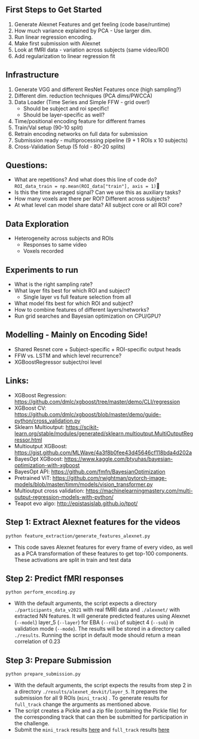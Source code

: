 ## First Steps to Get Started
1. Generate Alexnet Features and get feeling (code base/runtime)
2. How much variance explained by PCA - Use larger dim.
3. Run linear regression encoding.
4. Make first submission with Alexnet
5. Look at fMRI data - variation across subjects (same video/ROI)
6. Add regularization to linear regression fit

## Infrastructure
1. Generate VGG and different ResNet Features once (high sampling?)
2. Different dim. reduction techniques (PCA dims/PWCCA)
3. Data Loader (Time Series and Simple FFW - grid over!)
    - Should be subject and roi specific!
    - Should be layer-specific as well?
4. Time/positional encoding feature for different frames
5. Train/Val setup (90-10 split)
6. Retrain encoding networks on full data for submission
7. Submission ready - multiprocessing pipeline (9 + 1 ROIs x 10 subjects)
8. Cross-Validation Setup (5 fold - 80-20 splits)

## Questions:
- What are repetitions? And what does this line of code do?
`ROI_data_train = np.mean(ROI_data["train"], axis = 1)`
- Is this the time averaged signal? Can we use this as auxiliary tasks?
- How many voxels are there per ROI? Different across subjects?
- At what level can model share data? All subject core or all ROI core?

## Data Exploration
- Heterogeneity across subjects and ROIs
    - Responses to same video
    - Voxels recorded

## Experiments to run
- What is the right sampling rate?
- What layer fits best for which ROI and subject?
    - Single layer vs full feature selection from all
- What model fits best for which ROI and subject?
- How to combine features of different layers/networks?
- Run grid searches and Bayesian optimization on CPU/GPU?

## Modelling - Mainly on Encoding Side!
- Shared Resnet core + Subject-specific + ROI-specific output heads
- FFW vs. LSTM and which level recurrence?
- XGBoostRegressor subject/roi level

## Links:
- XGBoost Regression: https://github.com/dmlc/xgboost/tree/master/demo/CLI/regression
- XGBoost CV: https://github.com/dmlc/xgboost/blob/master/demo/guide-python/cross_validation.py
- Sklearn Multioutput: https://scikit-learn.org/stable/modules/generated/sklearn.multioutput.MultiOutputRegressor.html
- Multioutput XGBoost: https://gist.github.com/MLWave/4a3f8b0fee43d45646cf118bda4d202a
- BayesOpt XGBoost: https://www.kaggle.com/btyuhas/bayesian-optimization-with-xgboost
- BayesOpt API: https://github.com/fmfn/BayesianOptimization
- Pretrained ViT: https://github.com/rwightman/pytorch-image-models/blob/master/timm/models/vision_transformer.py
- Multioutput cross validation: https://machinelearningmastery.com/multi-output-regression-models-with-python/
- Teapot evo algo: http://epistasislab.github.io/tpot/

## Step 1: Extract Alexnet features for the videos

```
python feature_extraction/generate_features_alexnet.py
```

* This code saves Alexnet features for every frame of every video, as well as a PCA transformation of these features to get top-100 components. These activations are split in train and test data

## Step 2: Predict fMRI responses

```
python perform_encoding.py
```

* With the default arguments, the script expects a directory ````./participants_data_v2021```` with real fMRI data and ````./alexnet/```` with extracted NN features. It will generate predicted features using Alexnet (````--model````) layer_5 (````--layer````) for EBA (````--roi````) of subject 4 (````--sub````) in validation mode (````--mode````). The results will be stored in a directory called ````./results````. Running the script in default mode should return a mean correlation of 0.23

## Step 3: Prepare Submission

```
python prepare_submission.py
```

* With the default arguments, the script expects the results from step 2 in a directory ```./results/alexnet_devkit/layer_5```. It prepares the submission for all 9 ROIs (```mini_track```) . To generate results for ```full_track``` change the arguments as mentioned above.
* The script creates a Pickle and a zip file (containing the Pickle file) for the corresponding track that can then be submitted for participation in the challenge.
* Submit the ```mini_track``` results <a href="https://competitions.codalab.org/competitions/30930?secret_key=0d92787c-69d7-4e38-9780-94dd3a301f6b#participate-submit_results">here</a> and ```full_track``` results <a href="https://competitions.codalab.org/competitions/30937?secret_key=f3d0f352-c582-49cb-ad7c-8e6ec9702054#participate-submit_results">here</a>
